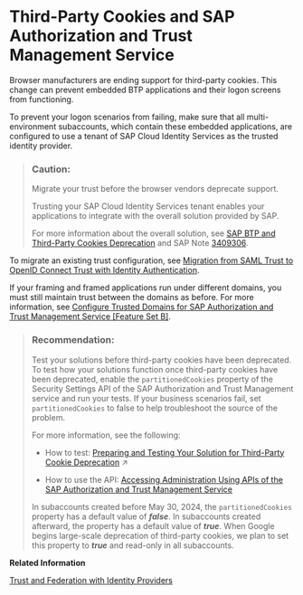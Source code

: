 <!-- loio5ab1e0b9734f4babb56073def1e1889b -->

# Third-Party Cookies and SAP Authorization and Trust Management Service

Browser manufacturers are ending support for third-party cookies. This change can prevent embedded BTP applications and their logon screens from functioning.

To prevent your logon scenarios from failing, make sure that all multi-environment subaccounts, which contain these embedded applications, are configured to use a tenant of SAP Cloud Identity Services as the trusted identity provider.

> ### Caution:  
> Migrate your trust before the browser vendors deprecate support.
> 
> Trusting your SAP Cloud Identity Services tenant enables your applications to integrate with the overall solution provided by SAP.
> 
> For more information about the overall solution, see [SAP BTP and Third-Party Cookies Deprecation](https://community.sap.com/t5/technology-blogs-by-sap/sap-btp-and-third-party-cookies-deprecation/ba-p/13665375) and SAP Note [3409306](https://me.sap.com/notes/3409306).

To migrate an existing trust configuration, see [Migration from SAML Trust to OpenID Connect Trust with Identity Authentication](https://help.sap.com/docs/btp/sap-business-technology-platform/migration-from-saml-trust-to-openid-connect-trust-with-identity-authentication).

If your framing and framed applications run under different domains, you must still maintain trust between the domains as before. For more information, see [Configure Trusted Domains for SAP Authorization and Trust Management Service \[Feature Set B\]](https://help.sap.com/docs/btp/sap-business-technology-platform/configure-trusted-domains-for-sap-authorization-and-trust-management-service).

> ### Recommendation:  
> Test your solutions before third-party cookies have been deprecated. To test how your solutions function once third-party cookies have been deprecated, enable the `partitionedCookies` property of the Security Settings API of the SAP Authorization and Trust Management service and run your tests. If your business scenarios fail, set `partitionedCookies` to false to help troubleshoot the source of the problem.
> 
> For more information, see the following:
> 
> -   How to test: [Preparing and Testing Your Solution for Third-Party Cookie Deprecation](https://help.sap.com/viewer/25b384c4cc9c472f9e056ebca95fa6ff/Cloud/en-US/70d545de1931484c9efbc2cda6519fa7.html "The focus of this guide is to identify issues related to the phase out of third-party cookies. You will learn how to test your application your extensions and assess whether they are affected. Mitigation strategies are covered in Implementing a Permanent Solution for the Third-Party Cookie Deprecation guide.") :arrow_upper_right:
> 
> -   How to use the API: [Accessing Administration Using APIs of the SAP Authorization and Trust Management Service](https://help.sap.com/docs/btp/sap-business-technology-platform/accessing-administration-using-apis-of-sap-authorization-and-trust-management-service)
> 
> 
> In subaccounts created before May 30, 2024, the `partitionedCookies` property has a default value of ***false***. In subaccounts created afterward, the property has a default value of ***true***. When Google begins large-scale deprecation of third-party cookies, we plan to set this property to ***true*** and read-only in all subaccounts.

**Related Information**  


[Trust and Federation with Identity Providers](../50-administration-and-ops/trust-and-federation-with-identity-providers-cb1bc8f.md "When setting up accounts you need to assign users. While we provide you with your first users to get you started, your organization has identity providers that you want to integrate.")

